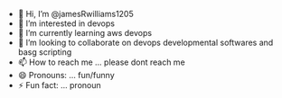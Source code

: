- 👋 Hi, I’m @jamesRwilliams1205
- 👀 I’m interested in devops
- 🌱 I’m currently learning aws devops
- 💞️ I’m looking to collaborate on devops developmental softwares and basg scripting
- 📫 How to reach me ... please dont reach me 
- 😄 Pronouns: ... fun/funny
- ⚡ Fun fact: ... pronoun 

<!---
jamesRwilliams1205/jamesRwilliams1205 is a ✨ special ✨ repository because its `README.md` (this file) appears on your GitHub profile.
You can click the Preview link to take a look at your changes.
--->
